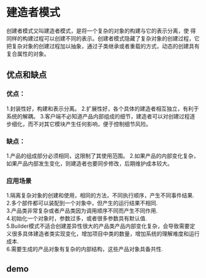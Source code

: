 # 建造者模式
创建者模式又叫建造者模式，是将一个复杂的对象的构建与它的表示分离，使
得同样的构建过程可以创建不同的表示。创建者模式隐藏了复杂对象的创建过程，它把复杂对象的创建过程加以抽象，通过子类继承或者重载的方式，动态的创建具有复合属性的对象。

## 优点和缺点
### 优点：
1.封装性好，构建和表示分离。
2.扩展性好，各个具体的建造者相互独立，有利于系统的解耦。
3.客户端不必知道产品内部组成的细节，建造者可以对创建过程逐步细化，而不对其它模块产生任何影响，便于控制细节风险。
### 缺点：
1.产品的组成部分必须相同，这限制了其使用范围。
2.如果产品的内部变化复杂，如果产品内部发生变化，则建造者也要同步修改，后期维护成本较大。
### 应用场景
1.隔离复杂对象的创建和使用，相同的方法，不同执行顺序，产生不同事件结果.  
2.多个部件都可以装配到一个对象中，但产生的运行结果不相同.  
3.产品类非常复杂或者产品类因为调用顺序不同而产生不同作用.  
4.初始化一个对象时，参数过多，或者很多参数具有默认值.  
5.Builder模式不适合创建差异性很大的产品类产品内部变化复杂，会导致需要定义很多具体建造者类实现变化，增加项目中类的数量，增加系统的理解难度和运行成本.  
6.需要生成的产品对象有复杂的内部结构，这些产品对象具备共性.

## demo
```go

```